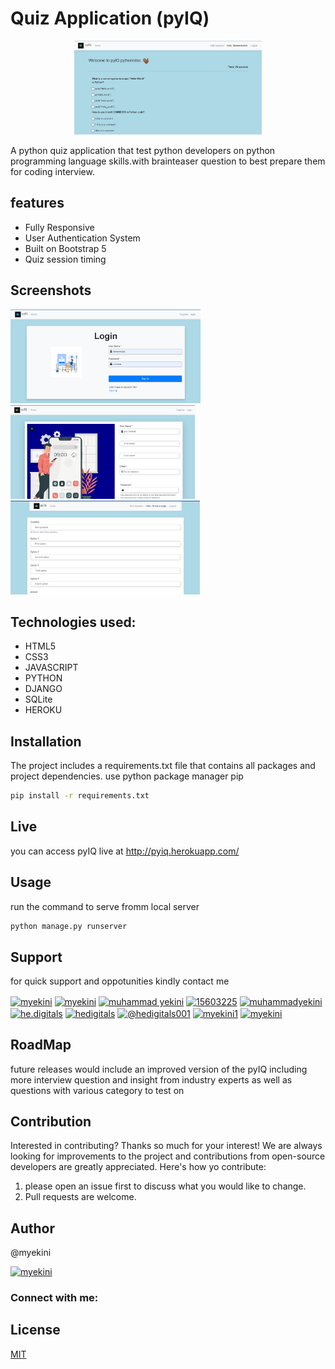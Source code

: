 
# Quiz Application (pyIQ)
<p align="center">
<img src="pyIQ/static/images/Screenshot 1.png" style="height:150px; width:px;"/>
</p>

A python quiz application that test python developers on python programming language skills.with brainteaser question to best prepare them for coding interview. 

## features
* Fully Responsive
* User Authentication System 
*  Built on Bootstrap 5
*  Quiz session timing



## Screenshots
<p align="left">
<img src="pyIQ/static/images/Screenshot 3.png" style="height:150px; width:px;"/>
<img src="pyIQ/static/images/Screenshot 4.png" style="height:150px; width:px;"/>
<img src="pyIQ/static/images/Screenshot 6.png" style="height:150px; width:px;"/>
</p>


## Technologies used:
* HTML5
* CSS3
* JAVASCRIPT
* PYTHON
* DJANGO
* SQLite
* HEROKU
## Installation
The project includes a requirements.txt file that contains all packages and project dependencies. use python package manager pip

```bash
pip install -r requirements.txt
```
## Live
you can access pyIQ live at http://pyiq.herokuapp.com/

## Usage
run the command to serve fromm local server
```python
python manage.py runserver
```
## Support
for quick support and oppotunities kindly contact me
<p align="left">
<a href="https://dev.to/myekini" target="blank"><img align="center" src="https://raw.githubusercontent.com/rahuldkjain/github-profile-readme-generator/master/src/images/icons/Social/devto.svg" alt="myekini" height="30" width="40" /></a>
<a href="https://twitter.com/myekini" target="blank"><img align="center" src="https://raw.githubusercontent.com/rahuldkjain/github-profile-readme-generator/master/src/images/icons/Social/twitter.svg" alt="myekini" height="30" width="40" /></a>
<a href="https://linkedin.com/in/muhammad yekini" target="blank"><img align="center" src="https://raw.githubusercontent.com/rahuldkjain/github-profile-readme-generator/master/src/images/icons/Social/linked-in-alt.svg" alt="muhammad yekini" height="30" width="40" /></a>
<a href="https://stackoverflow.com/users/15603225" target="blank"><img align="center" src="https://raw.githubusercontent.com/rahuldkjain/github-profile-readme-generator/master/src/images/icons/Social/stack-overflow.svg" alt="15603225" height="30" width="40" /></a>
<a href="https://kaggle.com/muhammadyekini" target="blank"><img align="center" src="https://raw.githubusercontent.com/rahuldkjain/github-profile-readme-generator/master/src/images/icons/Social/kaggle.svg" alt="muhammadyekini" height="30" width="40" /></a>
<a href="https://fb.com/he.digitals" target="blank"><img align="center" src="https://raw.githubusercontent.com/rahuldkjain/github-profile-readme-generator/master/src/images/icons/Social/facebook.svg" alt="he.digitals" height="30" width="40" /></a>
<a href="https://instagram.com/hedigitals" target="blank"><img align="center" src="https://raw.githubusercontent.com/rahuldkjain/github-profile-readme-generator/master/src/images/icons/Social/instagram.svg" alt="hedigitals" height="30" width="40" /></a>
<a href="https://medium.com/@hedigitals001" target="blank"><img align="center" src="https://raw.githubusercontent.com/rahuldkjain/github-profile-readme-generator/master/src/images/icons/Social/medium.svg" alt="@hedigitals001" height="30" width="40" /></a>
<a href="https://www.hackerrank.com/myekini1" target="blank"><img align="center" src="https://raw.githubusercontent.com/rahuldkjain/github-profile-readme-generator/master/src/images/icons/Social/hackerrank.svg" alt="myekini1" height="30" width="40" /></a>
<a href="https://www.leetcode.com/myekini" target="blank"><img align="center" src="https://raw.githubusercontent.com/rahuldkjain/github-profile-readme-generator/master/src/images/icons/Social/leet-code.svg" alt="myekini" height="30" width="40" /></a>
</p>



## RoadMap
future releases would include an improved version of the pyIQ including more interview question and insight from industry experts as well as questions with various category to test on 
## Contribution
Interested in contributing? Thanks so much for your interest! We are always looking for improvements to the project and contributions from open-source developers are greatly appreciated. Here's how yo contribute:

1. please open an issue first to discuss what you would like to change.
2. Pull requests are welcome. 

## Author
@myekini

<p align="left"> <a href="https://twitter.com/myekini" target="blank"><img src="https://img.shields.io/twitter/follow/myekini?logo=twitter&style=for-the-badge" alt="myekini" /></a> </p>

<h3 align="left">Connect with me:</h3>


## License
[MIT](https://choosealicense.com/licenses/mit/)
